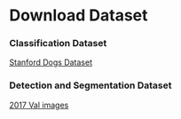 # Download Dataset

### Classification Dataset
[Stanford Dogs Dataset](https://www.kaggle.com/datasets/jessicali9530/stanford-dogs-dataset?select=annotations)

### Detection and Segmentation Dataset
[2017 Val images](https://cocodataset.org/#download)

